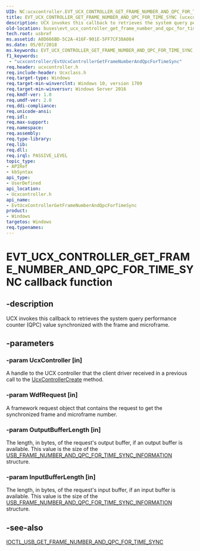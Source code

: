 ```yaml
---
UID: NC:ucxcontroller.EVT_UCX_CONTROLLER_GET_FRAME_NUMBER_AND_QPC_FOR_TIME_SYNC
title: EVT_UCX_CONTROLLER_GET_FRAME_NUMBER_AND_QPC_FOR_TIME_SYNC (ucxcontroller.h)
description: UCX invokes this callback to retrieves the system query performance counter (QPC) value synchronized with the frame and microframe.
old-location: buses\evt_ucx_controller_get_frame_number_and_qpc_for_time_sync.htm
tech.root: usbref
ms.assetid: A8D666BD-5C2A-416F-901E-5FF7CF38A084
ms.date: 05/07/2018
ms.keywords: EVT_UCX_CONTROLLER_GET_FRAME_NUMBER_AND_QPC_FOR_TIME_SYNC, EVT_UCX_CONTROLLER_GET_FRAME_NUMBER_AND_QPC_FOR_TIME_SYNC callback, EvtUcxControllerGetFrameNumberAndQpcForTimeSync, EvtUcxControllerGetFrameNumberAndQpcForTimeSync callback function [Buses], buses.evt_ucx_controller_get_frame_number_and_qpc_for_time_sync, ucxcontroller/EvtUcxControllerGetFrameNumberAndQpcForTimeSync
f1_keywords:
 - "ucxcontroller/EvtUcxControllerGetFrameNumberAndQpcForTimeSync"
req.header: ucxcontroller.h
req.include-header: Ucxclass.h
req.target-type: Windows
req.target-min-winverclnt: Windows 10, version 1709
req.target-min-winversvr: Windows Server 2016
req.kmdf-ver: 1.0
req.umdf-ver: 2.0
req.ddi-compliance: 
req.unicode-ansi: 
req.idl: 
req.max-support: 
req.namespace: 
req.assembly: 
req.type-library: 
req.lib: 
req.dll: 
req.irql: PASSIVE_LEVEL
topic_type:
- APIRef
- kbSyntax
api_type:
- UserDefined
api_location:
- Ucxcontroller.h
api_name:
- EvtUcxControllerGetFrameNumberAndQpcForTimeSync
product:
- Windows
targetos: Windows
req.typenames: 
---
```


# EVT_UCX_CONTROLLER_GET_FRAME_NUMBER_AND_QPC_FOR_TIME_SYNC callback function


## -description


UCX invokes this callback to retrieves the system query performance counter (QPC) value  synchronized with the  frame and microframe.


## -parameters




### -param UcxController [in]

 A handle to the UCX controller that the client driver received in a previous call to  the <a href="https://docs.microsoft.com/previous-versions/windows/hardware/drivers/mt188033(v=vs.85)">UcxControllerCreate</a> method.


### -param WdfRequest [in]

A framework request object that contains the request to get the synchronized frame and microframe number.


### -param OutputBufferLength [in]

The length, in bytes, of the request's output buffer, if an output buffer
        is available. This value is the size of the <a href="https://docs.microsoft.com/windows-hardware/drivers/ddi/usbioctl/ns-usbioctl-_usb_frame_number_and_qpc_for_time_sync_information">USB_FRAME_NUMBER_AND_QPC_FOR_TIME_SYNC_INFORMATION</a> structure. 


### -param InputBufferLength [in]

The length, in bytes, of the request's input buffer, if an input buffer
        is available. This value is the size of the <a href="https://docs.microsoft.com/windows-hardware/drivers/ddi/usbioctl/ns-usbioctl-_usb_frame_number_and_qpc_for_time_sync_information">USB_FRAME_NUMBER_AND_QPC_FOR_TIME_SYNC_INFORMATION</a> structure.


## -see-also




<a href="https://docs.microsoft.com/windows-hardware/drivers/ddi/usbioctl/ni-usbioctl-ioctl_usb_get_frame_number_and_qpc_for_time_sync">IOCTL_USB_GET_FRAME_NUMBER_AND_QPC_FOR_TIME_SYNC</a>
 

 

